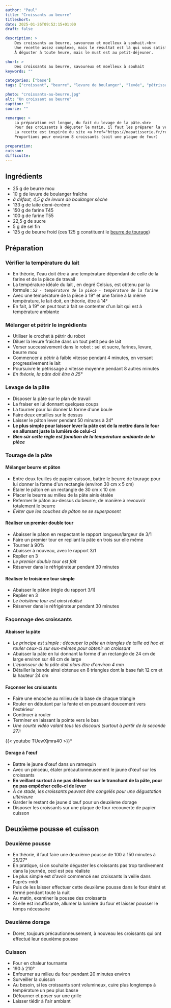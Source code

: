```yaml
---
author: "Paul"
title: "Croissants au beurre"
titleshort:
date: 2025-01-26T09:52:15+01:00
draft: false

description: >
    Des croissants au beurre, savoureux et moelleux à souhait.<br>
    Une recette assez complexe, mais le résultat est là qui vous satisfera pleinement.<br>
    À déguster à toute heure, mais le must est au petit-déjeuner.

short: >
    Des croissants au beurre, savoureux et moelleux à souhait
keywords: ""

categories: ["base"]
tags: ["croissant", "beurre", "levure de boulanger", "levée", "pétrissage"]

photo: "croissants-au-beurre.jpg"
alt: "Un croissant au beurre"
caption: ""
source: ""

remarque: >
    La préparation est longue, du fait du levage de la pâte.<br>
    Pour des croissants à déguster le matin, il faut les préparer la veille !<br>
    La recette est inspirée du site <a href="https://mapatisserie.fr/recette/viennoiseries/recette-croissant/">Ma Patisserie</a><br>
    Proportions pour environ 8 croissants (soit une plaque de four)

preparation: 
cuisson: 
difficulte:
---
```



## Ingrédients
- 25 g de beurre mou
- 10 g de levure de boulanger fraîche
- *à défaut, 4,5 g de levure de boulanger sèche*
- 133 g de laite demi-écrémé
- 150 g de farine T45
- 100 g de farine T55
- 22,5 g de sucre
- 5 g de sel fin
- 125 g de beurre froid (ces 125 g constituent le [beurre de tourage](https://www.laboitedufromager.com/quest-ce-que-le-beurre-de-tourage/#:~:text=Le%20beurre%20de%20Tourage%20est,l'appelle%20aussi%20beurre%20sec.))
## Préparation
### Vérifier la température du lait
- En théorie, l'eau doit être à une température dépendant de celle de la farine et de la pièce de travail
- La température idéale du lait , en degré Celsius, est obtenu par la formule : <span class="text-red-700">*`52 - température de la pièce - température de la farine`*</span>
- Avec une température de la pièce à 19° et une farine à la même température, le lait doit, en théorie, être à 14°
- En fait, à 19° on peut tout à fait se contenter d'un lait qui est à température ambiante
### Mélanger et pétrir le ingrédients
- Utiliser le crochet à pétrir du robot
- Diluer la levure fraîche dans un tout petit peu de lait
- Verser successivement dans le robot : sel et sucre, farines, levure, beurre mou
- Commencer à pétrir à faible vitesse pendant 4 minutes, en versant progressivement le lait
- Poursuivre le pétrissage à vitesse moyenne pendant 8 autres minutes
- *En théorie, la pâte doit être à 25°*
### Levage de la pâte
- Disposer la pâte sur le plan de travail
- La fraiser en lui donnant quelques coups
- La tourner pour lui donner la forme d'une boule
- Faire deux entailles sur le dessus
- Laisser le pâton lever pendant 50 minutes à 24°
- **Le plus simple pour laisser lever la pâte est de la mettre dans le four en allumant juste la lumière de celui-ci**
- ***Bien sûr cette règle est fonction de la température ambiante de la pièce***
### Tourage de la pâte
#### Mélanger beurre et pâton
- Entre deux feuilles de papier cuisson, battre le beurre de tourage pour lui donner la forme d'un rectangle (environ 30 cm x 5 cm)
- Étaler le pâton en un rectangle de 30 cm x 10 cm
- Placer le beurre au milieu de la pâte ainis étalée
- Refermer le pâton au-dessus du beurre, de manière à revouvrir totalement le beurre 
- *Éviter que les couches de pâton ne se superposent*
#### Réaliser un premier double tour
- Abaisser le pâton en respectant le rapport longueur/largeur de 3/1
- Faire un premier tour en repliant la pâte en trois sur elle même
- Tourner à 90%
- Abaisser à nouveau, avec le rapport 3/1
- Replier en 3
- *Le premier double tour est fait*
- Réserver dans le réfrigérateur pendant 30 minutes
#### Réaliser le troisième tour simple
- Abaisser le pâton (règle du rapport 3/1)
- Replier en 3
- *Le troisième tour est ainsi réalisé*
- Réserver dans le réfrigérateur pendant 30 minutes
### Façonnage des croissants
#### Abaisser la pâte
- *Le principe est simple : découper la pâte en triangles de taille ad hoc et rouler ceux-ci sur eux-mêmes pour obtenir un croissant*
- Abaisser la pâte en lui donnant la forme d'un rectangle de 24 cm de large environ sur 48 cm de large
- *L'épaisseur de la pâte doit alors être d'environ 4 mm*
- Détailler la bande ainsi obtenue en 8 triangles dont la base fait 12 cm et la hauteur 24 cm
#### Façonner les croissants
- Faire une encoche au milieu de la base de chaque triangle
- Rouler en débutant par la fente et en poussant doucement vers l'extérieur
- Continuer à rouler
- Terminer en laissant la pointe vers le bas
- *Une courte vidéo valant tous les discours (surtout à partir de la seconde 27):*

<div  class="pt-8 md:w-3/4 mx-auto" loading="lazy">
{{< youtube TUewXjmra40 >}}*
</div>

#### Dorage à l'&oelig;uf
- Battre le jaune d'&oelig;uf dans un ramequin
- Avec un pinceau, étaler précautionneusement le jaune d'&oelig;uf sur les croissants
- **En veillant surtout à ne pas déborder sur le tranchant de la pâte, pour ne pas empêcher celle-ci de lever**
- *À ce stade, les croissants peuvent être congelés pour une dégustation ultérieure*
- Garder le restant de jaune d'&oelig;uf pour un deuxième dorage
- Disposer les croissants sur une plaque de four recouverte de papier cuisson
## Deuxième pousse et cuisson
### Deuxième pousse
- En théorie, il faut faire une deuxième pousse de 100 à 150 minutes à 25/27°
- En pratique, si on souhaite déguster les croissants pas trop tardivement dans la journée, ceci est peu réaliste
- Le plus simple est d'avoir commencé ses croissants la veille dans l'après-midi
- Puis de les laisser effectuer cette deuxième pousse dans le four éteint et fermé pendant toute la nuit
- Au matin, examiner la pousse des croissants
- Si elle est insuffisante, allumer la lumière du four et laisser pousser le temps nécessaire
### Deuxième dorage
- Dorer, toujours précautionneusement, à nouveau les croissants qui ont effectué leur deuxième pousse
### Cuisson
- Four en chaleur tournante
- 190 à 210°
- Enfourner au milieu du four pendant 20 minutes environ
- Surveiller la cuisson
- Au besoin, si les croissants sont volumineux, cuire plus longtemps à température un peu plus basse
- Défourner et poser sur une grille
- Laisser tiédir à l'air ambiant


